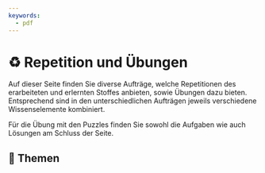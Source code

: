```yaml
---
keywords:
  - pdf
---
```

# ♻️  Repetition und Übungen

Auf dieser Seite finden Sie diverse Aufträge, welche Repetitionen des
erarbeiteten und erlernten Stoffes anbieten, sowie Übungen dazu bieten.
Entsprechend sind in den unterschiedlichen Aufträgen jeweils verschiedene
Wissenselemente kombiniert.

Für die Übung mit den Puzzles finden Sie sowohl die Aufgaben wie auch Lösungen
am Schluss der Seite.

## :open_book: Themen

<DocCardList className="pdf-exclude"/>

